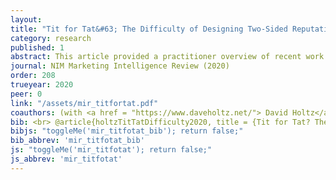 ```yaml
---
layout:
title: "Tit for Tat&#63; The Difficulty of Designing Two-Sided Reputation Systems"
category: research
published: 1
abstract: This article provided a practitioner overview of recent work on reputation system design.
journal: NIM Marketing Intelligence Review (2020)
order: 208
trueyear: 2020
peer: 0
link: "/assets/mir_titfortat.pdf"
coauthors: (with <a href = "https://www.daveholtz.net/"> David Holtz</a>)
bib: <br> @article{holtzTitTatDifficulty2020, title = {Tit for Tat? The Difficulty of Designing Two-Sided Reputation Systems}, author = {Holtz, David and Fradkin, Andrey}, date = {2020-11-01}, journaltitle = {NIM Marketing Intelligence Review}, volume = {12}, pages = {34--39}}
bibjs: "toggleMe('mir_titfotat_bib'); return false;"
bib_abbrev: 'mir_titfotat_bib'
js: "toggleMe('mir_titfotat'); return false;"
js_abbrev: 'mir_titfotat'
---
```


